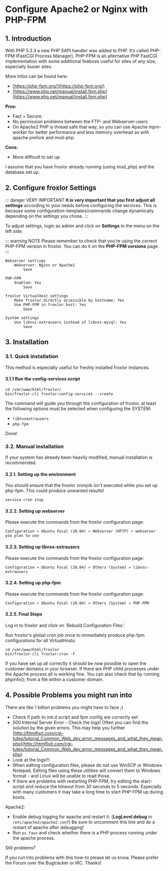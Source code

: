 # Configure Apache2 or Nginx with PHP-FPM

## 1. Introduction

With PHP 5.3.3 a new PHP SAPI handler was added to PHP. It’s called PHP-FPM (FastCGI Process Manager). PHP-FPM is an alternative PHP FastCGI implementation with some additional features useful for sites of any size, especially busier sites.

More Infos can be found here:

* [https://php-fpm.org/](https://php-fpm.org/)
* [https://www.php.net/manual/install.fpm.php](https://www.php.net/manual/install.fpm.php)

**Pros:**

* Fast + Secure.
* No permission problems between the FTP- and Webserver-users
* On Apache2 PHP is thread safe that way, so you can use Apache mpm-worker for better performance and less memory overhead as with apache prefork and mod-php.

**Cons:**

* More difficult to set up.

I assume that you have froxlor already running (using mod_php) and the database set up.

## 2. Configure froxlor Settings

::: danger VERY IMPORTANT
**It is very important that you first adjust all settings** according to your needs before configuring the services. This is because some configuration-templates/commands change dynamically depending on the settings you chose.
:::

To adjust settings, login as admin and click on **Settings** in the menu on the left side.

::: warning NOTE 
Please remember to check that you're using the correct PHP-FPM version in froxlor. You can do it on the **PHP-FPM versions** page.
:::

```
Webserver settings
    Webserver: Nginx or Apache2
        Save

PHP-FPM
    Enabled: Yes
        Save

froxlor VirtualHost settings
    Make froxlor directly accessible by hostname: Yes
    Use PHP-FPM in froxlor host: Yes
        Save

System settings
    Use libnss-extrausers instead of libnss-mysql: Yes
        Save
```

## 3. Installation

### 3.1. Quick installation

This method is especially useful for freshly installed froxlor instances.

#### 3.1.1 Run the config-services script

```shell
cd /var/www/html/froxlor/
bin/froxlor-cli froxlor:config-services --create
```

The command will guide you through the configuration of froxlor, at least the following options must be selected when configuring the *SYSTEM*:

* `libnssextrausers`
* `php-fpm`

Done!

### 3.2. Manual installation

If your system has already been heavily modified, manual installation is recommended.

#### 3.2.1. Setting up the environment

You should ensure that the froxlor cronjob isn't executed while you set up php-fpm. This could produce unwanted results!

```shell
service cron stop
```

#### 3.2.2. Setting up webserver

Please execute the commands from the froxlor configuration page:

```
Configuration » Ubuntu Focal (20.04) » Webserver (HTTP) » webserver you plan to use
```

#### 3.2.3. Setting up libnss-extrausers

Please execute the commands from the froxlor configuration page:

```
Configuration » Ubuntu Focal (20.04) » Others (System) » libnss-extrausers
```

#### 3.2.4. Setting up php-fpm

Please execute the commands from the froxlor configuration page:

```
Configuration » Ubuntu Focal (20.04) » Others (System) » PHP-FPM
```

#### 3.2.5. Final Steps

Log in to froxlor and click on 'Rebuild Configuration Files'.

Run froxlor's global cron job once to immediately produce php-fpm configurations for all VirtualHosts:

 ```shell
cd /var/www/html/froxlor
bin/froxlor-cli froxlor:cron -f
```

If you have set up all correctly it should be now possible to open the customer domains in your browser. If there are PHP child processes under the Apache process all is working fine. You can also check that by running phpinfo(); from a file within a customer domain.

## 4. Possible Problems you might run into

There are like 1 billion problems you might have to face ;)

* Check if path to init.d script and fpm config are correctly set
* 500 Internal Server Error - Check the logs! Often you can find the solution by the given errors. This may help you further [http://htmlfixit.com/cgi-tutes/tutorial_Common_Web_dev_error_messages_and_what_they_mean.php](http://htmlfixit.com/cgi-tutes/tutorial_Common_Web_dev_error_messages_and_what_they_mean.php)
* Look at the logs!!!
* When editing configuration files, please do not use WinSCP or Windows Notepad. Editing files using these utilities will convert them to Windows format - and Linux will be unable to read those.
* If there are problems with restarting PHP-FPM, try editing the start-script and reduce the timeout from 30 seconds to 5 seconds. Especially with many customers it may take a long time to start PHP-FPM up during boots.

Apache2:

* Enable debug logging for apache and restart it. (**LogLevel debug** in `/etc/apache2/apache2.conf`) Be sure to uncomment this line and do a restart of apache after debugging!
* Run `ps faux` and check whether there is a PHP process running under the apache process.

Still problems?

If you run into problems with this how-to please let us know. Please prefer the Forum over the Bugtracker or IRC. Thanks!
